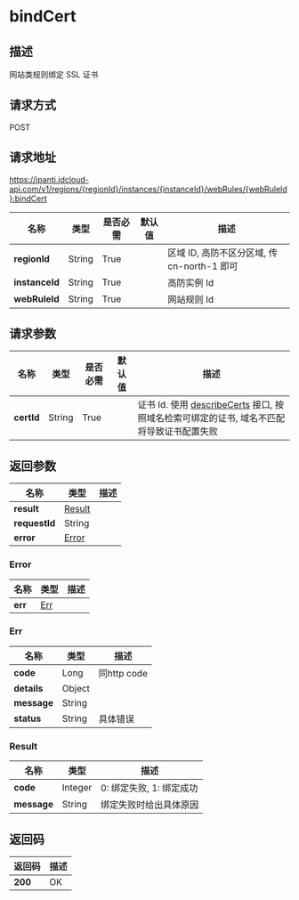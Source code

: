 # bindCert


## 描述
网站类规则绑定 SSL 证书

## 请求方式
POST

## 请求地址
https://ipanti.jdcloud-api.com/v1/regions/{regionId}/instances/{instanceId}/webRules/{webRuleId}:bindCert

|名称|类型|是否必需|默认值|描述|
|---|---|---|---|---|
|**regionId**|String|True| |区域 ID, 高防不区分区域, 传 cn-north-1 即可|
|**instanceId**|String|True| |高防实例 Id|
|**webRuleId**|String|True| |网站规则 Id|

## 请求参数
|名称|类型|是否必需|默认值|描述|
|---|---|---|---|---|
|**certId**|String|True| |证书 Id. 使用 <a href='https://docs.jdcloud.com/cn/ssl-certificate/api/describecerts'>describeCerts</a> 接口, 按照域名检索可绑定的证书, 域名不匹配将导致证书配置失败|


## 返回参数
|名称|类型|描述|
|---|---|---|
|**result**|[Result](bindcert#result)| |
|**requestId**|String| |
|**error**|[Error](bindcert#error)| |

### <div id="error">Error</div>
|名称|类型|描述|
|---|---|---|
|**err**|[Err](bindcert#err)| |
### <div id="err">Err</div>
|名称|类型|描述|
|---|---|---|
|**code**|Long|同http code|
|**details**|Object| |
|**message**|String| |
|**status**|String|具体错误|
### <div id="result">Result</div>
|名称|类型|描述|
|---|---|---|
|**code**|Integer|0: 绑定失败, 1: 绑定成功|
|**message**|String|绑定失败时给出具体原因|

## 返回码
|返回码|描述|
|---|---|
|**200**|OK|
